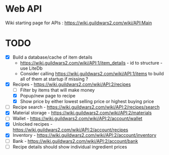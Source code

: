 ﻿# Web API

Wiki starting page for APIs : https://wiki.guildwars2.com/wiki/API:Main

# TODO

- [x] Build a database/cache of item details
	- https://wiki.guildwars2.com/wiki/API:1/item_details - id to structure - use LiteDb
	- Consider calling https://wiki.guildwars2.com/wiki/API:1/items to build all of them at startup if missing ?
- [x] Recipes - https://wiki.guildwars2.com/wiki/API:2/recipes
  - [ ] Filter by items that will make money
  - [X] Popup/new page to recipe
  - [X] Show price by either lowest selling price or highest buying price
- [ ] Recipe search - https://wiki.guildwars2.com/wiki/API:2/recipes/search
- [x] Material storage - https://wiki.guildwars2.com/wiki/API:2/materials
- [ ] Wallet - https://wiki.guildwars2.com/wiki/API:2/account/wallet
- [x] Unlocked recipes - https://wiki.guildwars2.com/wiki/API:2/account/recipes
- [x] Inventory - https://wiki.guildwars2.com/wiki/API:2/account/inventory
- [ ] Bank - https://wiki.guildwars2.com/wiki/API:2/account/bank
- [ ] Recipe details should show individual ingredient prices

